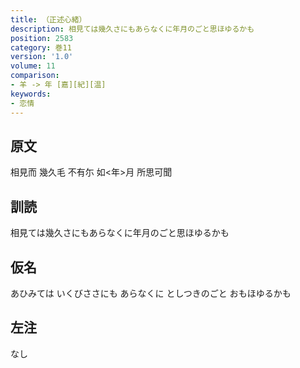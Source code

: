 ```yaml
---
title: （正述心緒）
description: 相見ては幾久さにもあらなくに年月のごと思ほゆるかも
position: 2583
category: 巻11
version: '1.0'
volume: 11
comparison:
- 羊 -> 年 [嘉][紀][温]
keywords:
- 恋情
---
```


## 原文

相見而 幾久毛 不有尓 如<年>月 所思可聞

## 訓読

相見ては幾久さにもあらなくに年月のごと思ほゆるかも

## 仮名

あひみては いくびささにも あらなくに としつきのごと おもほゆるかも

## 左注

なし
